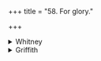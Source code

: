 +++
title = "58. For glory."

+++

<details><summary>Whitney</summary>

### Comment
Found also, except vs. 3, in Pāipp. xix. The hymn is reckoned (note to Kāuś. 13. 1) to the varcasya gaṇa, and is employed (59. 9) among the kāmya ceremonies by one desiring glory; also (139. 15), in the introduction to Vedic study (utsarjanakarmaṇi, comm.), it appears with various other hymns (vi. 38, 39, etc.), with an oblation to Agni.


### Translations
Translated: Ludwig, p. 240; Griffith, i. 277.
</details>

<details><summary>Griffith</summary>

A priest's prayer for power and glory
</details>
